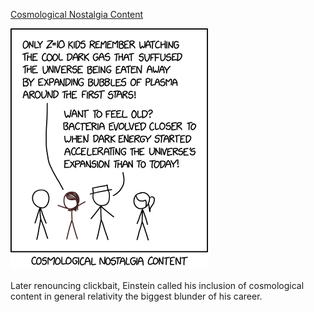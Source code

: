 [Cosmological Nostalgia Content](https://xkcd.com/2764)

![Cosmological Nostalgia Content](./random_comic.png)

Later renouncing clickbait, Einstein called his inclusion of cosmological content in general relativity the biggest blunder of his career.

